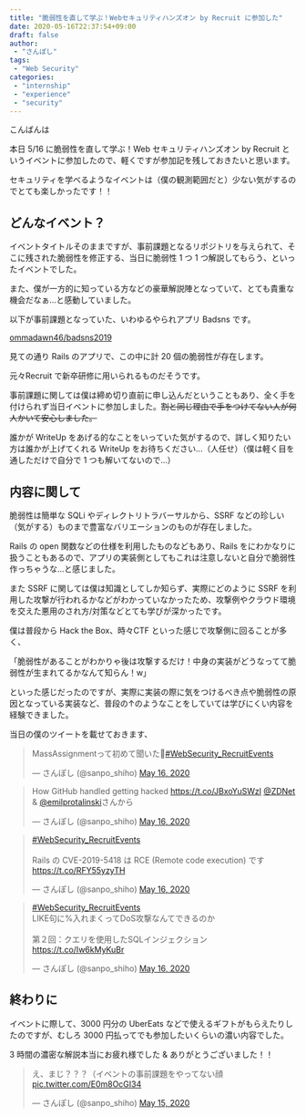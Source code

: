 ```yaml
---
title: "脆弱性を直して学ぶ！Webセキュリティハンズオン by Recruit に参加した"
date: 2020-05-16T22:37:54+09:00
draft: false
author:
 - "さんぽし"
tags:
 - "Web Security"
categories:
 - "internship"
 - "experience"
 - "security"
---
```


こんばんは

本日 5/16 に脆弱性を直して学ぶ！Web セキュリティハンズオン by Recruit というイベントに参加したので、軽くですが参加記を残しておきたいと思います。

セキュリティを学べるようなイベントは（僕の観測範囲だと）少ない気がするのでとても楽しかったです！！


## どんなイベント？
イベントタイトルそのままですが、事前課題となるリポジトリを与えられて、そこに残された脆弱性を修正する、当日に脆弱性 1 つ 1 つ解説してもらう、といったイベントでした。

また、僕が一方的に知っている方などの豪華解説陣となっていて、とても貴重な機会だなぁ…と感動していました。

以下が事前課題となっていた、いわゆるやられアプリ Badsns です。

[ommadawn46/badsns2019](https://github.com/ommadawn46/badsns2019)

見ての通り Rails のアプリで、この中に計 20 個の脆弱性が存在します。

元々Recruit で新卒研修に用いられるものだそうです。

事前課題に関しては僕は締め切り直前に申し込んだということもあり、全く手を付けられず当日イベントに参加しました。~~割と同じ理由で手をつけてない人が何人かいて安心しました。~~

誰かが WriteUp をあげる的なことをいっていた気がするので、詳しく知りたい方は誰かが上げてくれる WriteUp をお待ちください…（人任せ）（僕は軽く目を通しただけで自分で 1 つも解いてないので…）

## 内容に関して
脆弱性は簡単な SQLi やディレクトリトラバーサルから、SSRF などの珍しい（気がする）ものまで豊富なバリエーションのものが存在しました。

Rails の open 関数などの仕様を利用したものなどもあり、Rails をにわかなりに扱うこともあるので、アプリの実装側としてもこれは注意しないと自分で脆弱性作っちゃうな…と感じました。

また SSRF に関しては僕は知識としてしか知らず、実際にどのように SSRF を利用した攻撃が行われるかなどがわかっていなかったため、攻撃例やクラウド環境を交えた悪用のされ方/対策などとても学びが深かったです。


僕は普段から Hack the Box、時々CTF といった感じで攻撃側に回ることが多く、

「脆弱性があることがわかりゃ後は攻撃するだけ！中身の実装がどうなってて脆弱性が生まれてるかなんて知らん！w」

といった感じだったのですが、実際に実装の際に気をつけるべき点や脆弱性の原因となっている実装など、普段の↑のようなことをしていては学びにくい内容を経験できました。


当日の僕のツイートを載せておきます、

<blockquote class="twitter-tweet"><p lang="ja" dir="ltr">MassAssignmentって初めて聞いた👀<a href="https://twitter.com/hashtag/WebSecurity_RecruitEvents?src=hash&amp;ref_src=twsrc%5Etfw">#WebSecurity_RecruitEvents</a></p>&mdash; さんぽし (@sanpo_shiho) <a href="https://twitter.com/sanpo_shiho/status/1261525386380210178?ref_src=twsrc%5Etfw">May 16, 2020</a></blockquote> <script async src="https://platform.twitter.com/widgets.js" charset="utf-8"></script>

<blockquote class="twitter-tweet"><p lang="ja" dir="ltr">How GitHub handled getting hacked <a href="https://t.co/JBxoYuSWzl">https://t.co/JBxoYuSWzl</a> <a href="https://twitter.com/ZDNet?ref_src=twsrc%5Etfw">@ZDNet</a> &amp; <a href="https://twitter.com/emilprotalinski?ref_src=twsrc%5Etfw">@emilprotalinski</a>さんから</p>&mdash; さんぽし (@sanpo_shiho) <a href="https://twitter.com/sanpo_shiho/status/1261529555040272385?ref_src=twsrc%5Etfw">May 16, 2020</a></blockquote> <script async src="https://platform.twitter.com/widgets.js" charset="utf-8"></script>

<blockquote class="twitter-tweet"><p lang="ja" dir="ltr"><a href="https://twitter.com/hashtag/WebSecurity_RecruitEvents?src=hash&amp;ref_src=twsrc%5Etfw">#WebSecurity_RecruitEvents</a><br><br>Rails の CVE-2019-5418 は RCE (Remote code execution) です<a href="https://t.co/RFY55yzyTH">https://t.co/RFY55yzyTH</a></p>&mdash; さんぽし (@sanpo_shiho) <a href="https://twitter.com/sanpo_shiho/status/1261532159216517120?ref_src=twsrc%5Etfw">May 16, 2020</a></blockquote> <script async src="https://platform.twitter.com/widgets.js" charset="utf-8"></script>

<blockquote class="twitter-tweet"><p lang="ja" dir="ltr"><a href="https://twitter.com/hashtag/WebSecurity_RecruitEvents?src=hash&amp;ref_src=twsrc%5Etfw">#WebSecurity_RecruitEvents</a><br>LIKE句に%入れまくってDoS攻撃なんてできるのか<br><br>第２回：クエリを使用したSQLインジェクション<a href="https://t.co/Iw6kMyKuBr">https://t.co/Iw6kMyKuBr</a></p>&mdash; さんぽし (@sanpo_shiho) <a href="https://twitter.com/sanpo_shiho/status/1261551417430437888?ref_src=twsrc%5Etfw">May 16, 2020</a></blockquote> <script async src="https://platform.twitter.com/widgets.js" charset="utf-8"></script>

## 終わりに

イベントに際して、3000 円分の UberEats などで使えるギフトがもらえたりしたのですが、むしろ 3000 円払ってでも参加したいくらいの濃い内容でした。

3 時間の濃密な解説本当にお疲れ様でした & ありがとうございました！！

<blockquote class="twitter-tweet"><p lang="ja" dir="ltr">え、まじ？？？（イベントの事前課題をやってない顔 <a href="https://t.co/E0m8OcGI34">pic.twitter.com/E0m8OcGI34</a></p>&mdash; さんぽし (@sanpo_shiho) <a href="https://twitter.com/sanpo_shiho/status/1261178165268865024?ref_src=twsrc%5Etfw">May 15, 2020</a></blockquote> <script async src="https://platform.twitter.com/widgets.js" charset="utf-8"></script>
